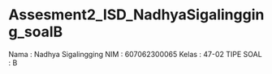 # Assesment2_ISD_NadhyaSigalingging_soalB
Nama  : Nadhya Sigalingging
NIM   : 607062300065
Kelas : 47-02
TIPE SOAL : B
